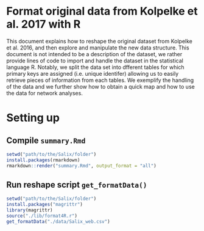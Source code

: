 # Format original data from Kolpelke et al. 2017 with R

This document explains how to reshape the original dataset from Kolpelke et al. 2016, and then explore and manipulate the new data structure. This document is not intended to be a description of the dataset, we rather provide lines of code to import and handle the dataset in the statistical language R. Notably, we split the data set into dfferent tables for which primary keys are assigned (i.e. unique identifer) allowing us to easily retrieve pieces of information from each tables. We exemplify the handling of the data and we further show how to obtain a quick map and how to use the data for network analyses.

# Setting up

## Compile `summary.Rmd`

```r
setwd("path/to/the/Salix/folder")
install.packages(rmarkdown)
rmarkdown::render("summary.Rmd", output_format = "all")
```

## Run reshape script `get_formatData()`

```r
setwd("path/to/the/Salix/folder")
install.packages("magrittr")
library(magrittr)
source("./lib/format4R.r")
get_formatData("./data/Salix_web.csv")
```
